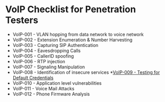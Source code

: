 # VoIP Checklist for Penetration Testers

* VoIP-001 - VLAN hopping from data network to voice network
* VoIP-002 - Extension Enumeration & Number Harvesting 
* VoIP-003 - Capturing SIP Authentication
* VoIP-004 - Eavesdropping Calls
* VoIP-005 - CallerID spoofing
* VoIP-006 - RTP injection
* VoIP-007 - Signaling Manipulation 
* VoIP-008 - Identification of insecure services
*[VoIP-009 - Testing for Default Credentials](https://github.com/netbiosX/Default-Credentials/blob/master/VoIP-Default-Password-List.mdown)
* VoIP-010 - Application level vulnerabilities 
* VoIP-011 - Voice Mail Attacks
* VoIP-012 - Phone Firmware Analysis 
